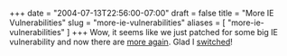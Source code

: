 +++
date = "2004-07-13T22:56:00-07:00"
draft = false
title = "More IE Vulnerabilities"
slug = "more-ie-vulnerabilities"
aliases = [
	"more-ie-vulnerabilities"
]
+++
Wow, it seems like we just patched for some big IE vulnerability and now there are <a href="http://secunia.com/advisories/12048/" target="_blank">more again</a>. Glad I <a href="http://mozilla.org/products/firefox/" target="_blank">switched</a>!<br />